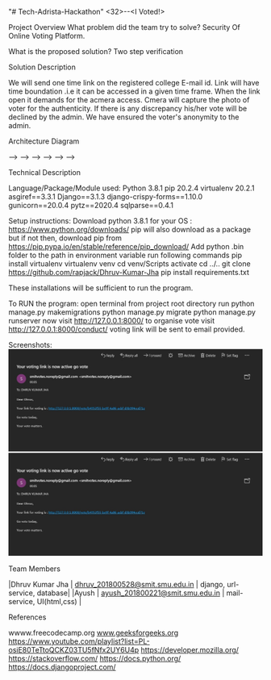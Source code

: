"# Tech-Adrista-Hackathon" 
<32>--<I Voted!>

Project Overview
What problem did the team try to solve?
Security Of Online Voting Platform.

What is the proposed solution?
Two step verification

Solution Description

We will send one time link on the registered college E-mail id. Link will have time boundation .i.e it can be accessed in a given time frame.
When the link open it demands for the acmera access. Cmera will capture the photo of voter for the authenticity.
If there is any discrepancy his/her vote will be declined by the admin. We have ensured the voter's anonymity to the admin.

Architecture Diagram

<Collect candidate details and Voters email> --> <Mail all voters with unique URLS to direct to voting page> --> 
<Once directed voters agree to vote redirect them to next page> --> <Take pictures using webcam> -->
<POST request all collected data back to server> --> <if photo do not match ID discard the vote> -->
<Publish the result once the voting time is over>

Technical Description
 
 Language/Package/Module used:
 Python 3.8.1
 pip 20.2.4
 virtualenv 20.2.1
 asgiref==3.3.1
 Django==3.1.3
 django-crispy-forms==1.10.0
 gunicorn==20.0.4
 pytz==2020.4
 sqlparse==0.4.1

  Setup instructions:
  Download python 3.8.1 for your OS : https://www.python.org/downloads/
    pip will also download as a package but if not then,
  download pip from https://pip.pypa.io/en/stable/reference/pip_download/
  Add python .bin folder to the path in environment variable
  run following commands
   pip install virtualenv
   virtualenv venv
   cd venv/Scripts
   activate
   cd ../..
   git clone https://github.com/rapjack/Dhruv-Kumar-Jha
   pip install requirements.txt
   
  These installations will be sufficient to run the program.
  
 To RUN the program:
   open terminal from project root directory
   run 
    python manage.py makemigrations
    python manage.py migrate
    python manage.py runserver
   now visit 
   http://127.0.0.1:8000/
   to organise vote visit http://127.0.0.1:8000/conduct/
   voting link will be sent to email provided.

Screenshots:
![Mail from mail-service](/I_Voted/screenshots/mail.jpg?raw=true "Mail from mail-service")
![Conduct](/I_Voted/screenshots/mail.jpg?raw=true "Conduct")

Team Members

  |Dhruv Kumar Jha    | dhruv_201800528@smit.smu.edu.in | django, url-service, database|
  |Ayush              | ayush_201800221@smit.smu.edu.in | mail-service, UI(html,css)   |


References

wwww.freecodecamp.org
www.geeksforgeeks.org
https://www.youtube.com/playlist?list=PL-osiE80TeTtoQCKZ03TU5fNfx2UY6U4p
https://developer.mozilla.org/
https://stackoverflow.com/
https://docs.python.org/
https://docs.djangoproject.com/
